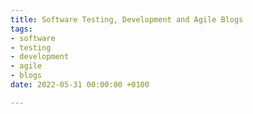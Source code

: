 ```yaml
---
title: Software Testing, Development and Agile Blogs
tags:
- software
- testing
- development
- agile
- blogs
date: 2022-05-31 00:00:00 +0100

---
```

